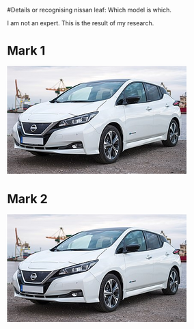 #Details or recognising nissan leaf: Which model is which.

I am not an expert. This is the result of my research.

# Mark 1
![Nissan Leaf MK1 — exterior](leaf-mk2.jpg)

# Mark 2
![Nissan Leaf MK2 — exterior](leaf-mk2.jpg)